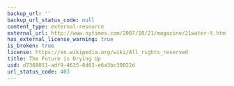 ```yaml
---
backup_url: ''
backup_url_status_code: null
content_type: external-resource
external_url: http://www.nytimes.com/2007/10/21/magazine/21water-t.html
has_external_license_warning: true
is_broken: true
license: https://en.wikipedia.org/wiki/All_rights_reserved
title: The Future is Drying Up
uid: d7368011-adf9-4635-8d03-e6a3bc30022d
url_status_code: 403
---
```

